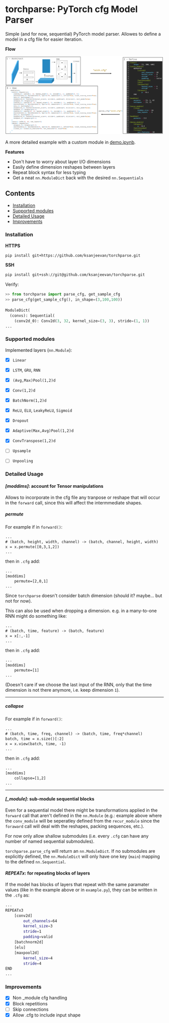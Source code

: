 # torchparse: PyTorch cfg Model Parser

Simple (and for now, sequential) PyTorch model parser. Allowes to define a model in a cfg file for easier iteration.

**Flow**

<p align="center">
<img src="plots/flow.png" width="800px"/>
</p>

A more detailed example with a custom module in [demo.ipynb](https://github.com/ksanjeevan/torchparse/blob/master/demo.ipynb).

**Features**

- Don't have to worry about layer I/O dimensions
- Easily define dimension reshapes between layers
- Repeat block syntax for less typing
- Get a neat `nn.ModuleDict` back with the desired `nn.Sequentials`

## Contents
- [Installation](#installation)
- [Supported modules](#supported-modules)
- [Detailed Usage](#detailed-usage)
- [Improvements](#improvements)
### Installation

**HTTPS**
```bash
pip install git+https://github.com/ksanjeevan/torchparse.git
```
**SSH**
```bash
pip install git+ssh://git@github.com/ksanjeevan/torchparse.git
```
Verify:
```python
>> from torchparse import parse_cfg, get_sample_cfg
>> parse_cfg(get_sample_cfg(), in_shape=(3,100,100))

ModuleDict(
  (convs): Sequential(
    (conv2d_0): Conv2d(3, 32, kernel_size=(3, 3), stride=(1, 1))
...
```

### Supported modules

Implemented layers (`nn.Module`):

- [x] `Linear`
- [x] `LSTM`, `GRU`, `RNN`
- [x] `(Avg,Max)Pool(1,2)d`
- [x] `Conv(1,2)d`
- [x] `BatchNorm(1,2)d`
- [x] `ReLU`, `ELU`, `LeakyReLU`, `Sigmoid`
- [x] `Dropout`
- [x] `Adaptive(Max,Avg)Pool(1,2)d`
- [x] `ConvTranspose(1,2)d`
- [ ] `Upsample`
- [ ] `Unpooling`




### Detailed Usage

#### *[moddims]*: account for Tensor manipulations

Allows to incorporate in the cfg file any tranpose or reshape that will occur in the `forward` call, since this will affect the  intermmediate shapes.


##### permute

For example if in `forward()`:
```
...
# (batch, height, width, channel) -> (batch, channel, height, width)
x = x.permute([0,3,1,2])
...
```

then in `.cfg` add:

```
...
[moddims]
	permute=[2,0,1]
...
```
Since `torchparse` doesn't consider batch dimension (should it? maybe... but not for now).

This can also be used when dropping a dimension. e.g. in a many-to-one RNN might do something like:
```
...
# (batch, time, feature) -> (batch, feature)
x = x[:,-1]
...
```

then in `.cfg` add:

```
...
[moddims]
	permute=[1]
...
```
(Doesn't care if we choose the last input of the RNN, only that the time dimension is not there anymore, i.e. keep dimension `1`).

---
##### collapse


For example if in `forward()`:
```
...
# (batch, time, freq, channel) -> (batch, time, freq*channel)
batch, time = x.size()[:2]
x = x.view(batch, time, -1)
...
```

then in `.cfg` add:

```
...
[moddims]
	collapse=[1,2]
...
```

---


#### *[_module]*: sub-module sequential blocks
Even for a sequential model there might be transformations applied in the `forward` call that aren't defined in the `nn.Module` (e.g.: example above where the `conv_module` will be seperatley defined from the `recur_module` since the `foraward` call will deal with the reshapes, packing sequences, etc.). 

For now only allow shallow submodules (i.e. every `.cfg` can have any number of named sequential submodules).

`torchparse.parse_cfg` will return an `nn.ModuleDict`. If no submodules are explicitly defined, the `nn.ModuleDict` will only have one key (`main`) mapping to the defined `nn.Sequential`.

#### *REPEATx*: for repeating blocks of layers

If the model has blocks of layers that repeat with the same paramater values (like in the example above or in `example.py`), they can be written in the `.cfg` as:

```bash
...
REPEATx3
    [conv2d]
        out_channels=64
        kernel_size=3
        stride=1
        padding=valid
    [batchnorm2d]
    [elu]
    [maxpool2d]
        kernel_size=4
        stride=4
END
...
```


### Improvements

- [x] Non _module cfg handling
- [x] Block repetitions
- [ ] Skip connections
- [x] Allow .cfg to include input shape